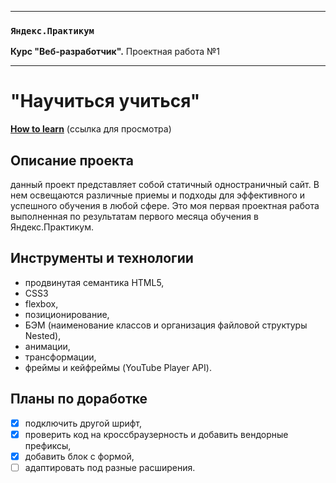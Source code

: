 -----

### `Яндекс.Практикум`
**Курс "Веб-разработчик".** Проектная работа №1

-----

# "Научиться учиться"
<a href="https://aleksandra-shevchenko.github.io/how-to-learn/index.html" target="_blank" title="Ссылка на проект на Github-pages">**How to learn**</a> (ссылка для просмотра)

## Описание проекта
данный проект представляет собой статичный одностраничный сайт. В нем освещаются различные приемы и подходы для эффективного и успешного обучения в любой сфере.
Это моя первая проектная работа выполненная по результатам первого месяца обучения в Яндекс.Практикум.

## Инструменты и технологии
* продвинутая семантика HTML5,  
* CSS3
* flexbox,
* позиционирование,
* БЭМ (наименование классов и организация файловой структуры Nested),
* анимации,
* трансформации,
* фреймы и кейфреймы (YouTube Player API).

## Планы по доработке
- [X] подключить другой шрифт,
- [X] проверить код на кроссбраузерность и добавить вендорные префиксы,
- [X] добавить блок с формой,
- [ ] адаптировать под разные расширения.
